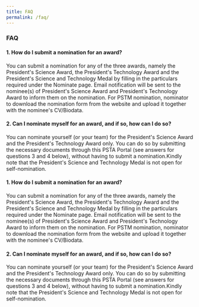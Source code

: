 ```yaml
---
title: FAQ
permalink: /faq/
---
```

### **FAQ**

#### 1\. How do I submit a nomination for an award?

You can submit a nomination for any of the three awards, namely the President's Science Award, the President's Technology Award and the President's Science and Technology Medal by filling in the particulars required under the Nominate page. Email notification will be sent to the nominee(s) of President's Science Award and President's Technology Award to inform them on the nomination. For PSTM nomination, nominator to download the nomination form from the website and upload it together with the nominee's CV/Biodata.

#### 2\. Can I nominate myself for an award, and if so, how can I do so?

You can nominate yourself (or your team) for the President's Science Award and the President's Technology Award only. You can do so by submitting the necessary documents through this PSTA Portal (see answers for questions 3 and 4 below), without having to submit a nomination.Kindly note that the President's Science and Technology Medal is not open for self-nomination.

#### 1\. How do I submit a nomination for an award?

You can submit a nomination for any of the three awards, namely the President's Science Award, the President's Technology Award and the President's Science and Technology Medal by filling in the particulars required under the Nominate page. Email notification will be sent to the nominee(s) of President's Science Award and President's Technology Award to inform them on the nomination. For PSTM nomination, nominator to download the nomination form from the website and upload it together with the nominee's CV/Biodata.

#### 2\. Can I nominate myself for an award, and if so, how can I do so?

You can nominate yourself (or your team) for the President's Science Award and the President's Technology Award only. You can do so by submitting the necessary documents through this PSTA Portal (see answers for questions 3 and 4 below), without having to submit a nomination.Kindly note that the President's Science and Technology Medal is not open for self-nomination.